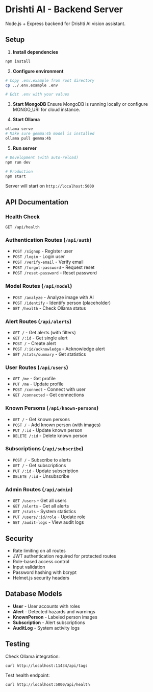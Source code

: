 # Drishti AI - Backend Server

Node.js + Express backend for Drishti AI vision assistant.

## Setup

1. **Install dependencies**
```bash
npm install
```

2. **Configure environment**
```bash
# Copy .env.example from root directory
cp ../.env.example .env

# Edit .env with your values
```

3. **Start MongoDB**
Ensure MongoDB is running locally or configure MONGO_URI for cloud instance.

4. **Start Ollama**
```bash
ollama serve
# Make sure gemma:4b model is installed
ollama pull gemma:4b
```

5. **Run server**
```bash
# Development (with auto-reload)
npm run dev

# Production
npm start
```

Server will start on `http://localhost:5000`

## API Documentation

### Health Check
```
GET /api/health
```

### Authentication Routes (`/api/auth`)
- `POST /signup` - Register user
- `POST /login` - Login user
- `POST /verify-email` - Verify email
- `POST /forgot-password` - Request reset
- `POST /reset-password` - Reset password

### Model Routes (`/api/model`)
- `POST /analyze` - Analyze image with AI
- `POST /identify` - Identify person (placeholder)
- `GET /health` - Check Ollama status

### Alert Routes (`/api/alerts`)
- `GET /` - Get alerts (with filters)
- `GET /:id` - Get single alert
- `POST /` - Create alert
- `POST /:id/acknowledge` - Acknowledge alert
- `GET /stats/summary` - Get statistics

### User Routes (`/api/users`)
- `GET /me` - Get profile
- `PUT /me` - Update profile
- `POST /connect` - Connect with user
- `GET /connected` - Get connections

### Known Persons (`/api/known-persons`)
- `GET /` - Get known persons
- `POST /` - Add known person (with images)
- `PUT /:id` - Update known person
- `DELETE /:id` - Delete known person

### Subscriptions (`/api/subscribe`)
- `POST /` - Subscribe to alerts
- `GET /` - Get subscriptions
- `PUT /:id` - Update subscription
- `DELETE /:id` - Unsubscribe

### Admin Routes (`/api/admin`)
- `GET /users` - Get all users
- `GET /alerts` - Get all alerts
- `GET /stats` - System statistics
- `PUT /users/:id/role` - Update role
- `GET /audit-logs` - View audit logs

## Security

- Rate limiting on all routes
- JWT authentication required for protected routes
- Role-based access control
- Input validation
- Password hashing with bcrypt
- Helmet.js security headers

## Database Models

- **User** - User accounts with roles
- **Alert** - Detected hazards and warnings
- **KnownPerson** - Labeled person images
- **Subscription** - Alert subscriptions
- **AuditLog** - System activity logs

## Testing

Check Ollama integration:
```bash
curl http://localhost:11434/api/tags
```

Test health endpoint:
```bash
curl http://localhost:5000/api/health
```
